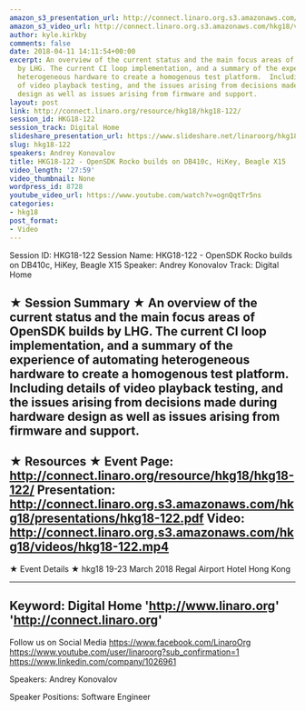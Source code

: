 ```yaml
---
amazon_s3_presentation_url: http://connect.linaro.org.s3.amazonaws.com/hkg18/presentations/hkg18-122.pdf
amazon_s3_video_url: http://connect.linaro.org.s3.amazonaws.com/hkg18/videos/hkg18-122.mp4
author: kyle.kirkby
comments: false
date: 2018-04-11 14:11:54+00:00
excerpt: An overview of the current status and the main focus areas of OpenSDK builds
  by LHG. The current CI loop implementation, and a summary of the experience of automating
  heterogeneous hardware to create a homogenous test platform.  Including details
  of video playback testing, and the issues arising from decisions made during hardware
  design as well as issues arising from firmware and support.
layout: post
link: http://connect.linaro.org/resource/hkg18/hkg18-122/
session_id: HKG18-122
session_track: Digital Home
slideshare_presentation_url: https://www.slideshare.net/linaroorg/hkg18122-opensdk-rocko-builds-on-db410c-hikey-beagle-x15
slug: hkg18-122
speakers: Andrey Konovalov
title: HKG18-122 - OpenSDK Rocko builds on DB410c, HiKey, Beagle X15
video_length: '27:59'
video_thumbnail: None
wordpress_id: 8728
youtube_video_url: https://www.youtube.com/watch?v=ognQqtTr5ns
categories:
- hkg18
post_format:
- Video
---
```


Session ID: HKG18-122
Session Name: HKG18-122 - OpenSDK Rocko builds on DB410c, HiKey, Beagle X15
Speaker: Andrey Konovalov
Track: Digital Home


★ Session Summary ★
An overview of the current status and the main focus areas of OpenSDK builds by LHG. The current CI loop implementation, and a summary of the experience of automating heterogeneous hardware to create a homogenous test platform.  Including details of video playback testing, and the issues arising from decisions made during hardware design as well as issues arising from firmware and support.
---------------------------------------------------
★ Resources ★
Event Page: http://connect.linaro.org/resource/hkg18/hkg18-122/
Presentation: http://connect.linaro.org.s3.amazonaws.com/hkg18/presentations/hkg18-122.pdf
Video: http://connect.linaro.org.s3.amazonaws.com/hkg18/videos/hkg18-122.mp4
 ---------------------------------------------------
★ Event Details ★
hkg18
19-23 March 2018 
Regal Airport Hotel Hong Kong

---------------------------------------------------
Keyword: Digital Home
'http://www.linaro.org'
'http://connect.linaro.org'
---------------------------------------------------
Follow us on Social Media
https://www.facebook.com/LinaroOrg
https://www.youtube.com/user/linaroorg?sub_confirmation=1
https://www.linkedin.com/company/1026961

Speakers: Andrey Konovalov

Speaker Positions: Software Engineer



